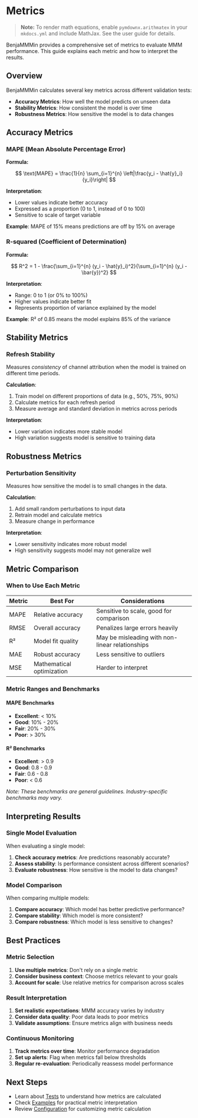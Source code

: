 # Metrics

> **Note:** To render math equations, enable `pymdownx.arithmatex` in your `mkdocs.yml` and include MathJax. See the user guide for details.

BenjaMMMin provides a comprehensive set of metrics to evaluate MMM performance. This guide explains each metric and how to interpret the results.

## Overview

BenjaMMMin calculates several key metrics across different validation tests:

- **Accuracy Metrics**: How well the model predicts on unseen data
- **Stability Metrics**: How consistent the model is over time
- **Robustness Metrics**: How sensitive the model is to data changes

## Accuracy Metrics

### MAPE (Mean Absolute Percentage Error)

**Formula:**

$$
\text{MAPE} = \frac{1}{n} \sum_{i=1}^{n} \left|\frac{y_i - \hat{y}_i}{y_i}\right|
$$

**Interpretation**:

- Lower values indicate better accuracy
- Expressed as a proportion (0 to 1, instead of 0 to 100)
- Sensitive to scale of target variable

**Example**: MAPE of 15% means predictions are off by 15% on average

### R-squared (Coefficient of Determination)

**Formula:**

$$
R^2 = 1 - \frac{\sum_{i=1}^{n} (y_i - \hat{y}_i)^2}{\sum_{i=1}^{n} (y_i - \bar{y})^2}
$$

**Interpretation**:

- Range: 0 to 1 (or 0% to 100%)
- Higher values indicate better fit
- Represents proportion of variance explained by the model

**Example**: R² of 0.85 means the model explains 85% of the variance

## Stability Metrics

### Refresh Stability

Measures *consistency* of channel attribution when the model is trained on different time periods.

**Calculation**:

1. Train model on different proportions of data (e.g., 50%, 75%, 90%)
2. Calculate metrics for each refresh period
3. Measure average and standard deviation in metrics across periods

**Interpretation**:

- Lower variation indicates more stable model
- High variation suggests model is sensitive to training data

## Robustness Metrics

### Perturbation Sensitivity

Measures how sensitive the model is to small changes in the data.

**Calculation**:

1. Add small random perturbations to input data
2. Retrain model and calculate metrics
3. Measure change in performance

**Interpretation**:

- Lower sensitivity indicates more robust model
- High sensitivity suggests model may not generalize well

## Metric Comparison

### When to Use Each Metric

| Metric | Best For | Considerations |
|--------|----------|----------------|
| MAPE | Relative accuracy | Sensitive to scale, good for comparison |
| RMSE | Overall accuracy | Penalizes large errors heavily |
| R² | Model fit quality | May be misleading with non-linear relationships |
| MAE | Robust accuracy | Less sensitive to outliers |
| MSE | Mathematical optimization | Harder to interpret |

### Metric Ranges and Benchmarks

#### MAPE Benchmarks
- **Excellent**: < 10%
- **Good**: 10% - 20%
- **Fair**: 20% - 30%
- **Poor**: > 30%

#### R² Benchmarks
- **Excellent**: > 0.9
- **Good**: 0.8 - 0.9
- **Fair**: 0.6 - 0.8
- **Poor**: < 0.6

*Note: These benchmarks are general guidelines. Industry-specific benchmarks may vary.*

## Interpreting Results

### Single Model Evaluation

When evaluating a single model:

1. **Check accuracy metrics**: Are predictions reasonably accurate?
2. **Assess stability**: Is performance consistent across different scenarios?
3. **Evaluate robustness**: How sensitive is the model to data changes?

### Model Comparison

When comparing multiple models:

1. **Compare accuracy**: Which model has better predictive performance?
2. **Compare stability**: Which model is more consistent?
3. **Compare robustness**: Which model is less sensitive to changes?

## Best Practices

### Metric Selection

1. **Use multiple metrics**: Don't rely on a single metric
2. **Consider business context**: Choose metrics relevant to your goals
3. **Account for scale**: Use relative metrics for comparison across scales

### Result Interpretation

1. **Set realistic expectations**: MMM accuracy varies by industry
2. **Consider data quality**: Poor data leads to poor metrics
3. **Validate assumptions**: Ensure metrics align with business needs

### Continuous Monitoring

1. **Track metrics over time**: Monitor performance degradation
2. **Set up alerts**: Flag when metrics fall below thresholds
3. **Regular re-evaluation**: Periodically reassess model performance

## Next Steps

- Learn about [Tests](tests.md) to understand how metrics are calculated
- Check [Examples](examples/basic-usage.md) for practical metric interpretation
- Review [Configuration](getting-started/configuration.md) for customizing metric calculation 